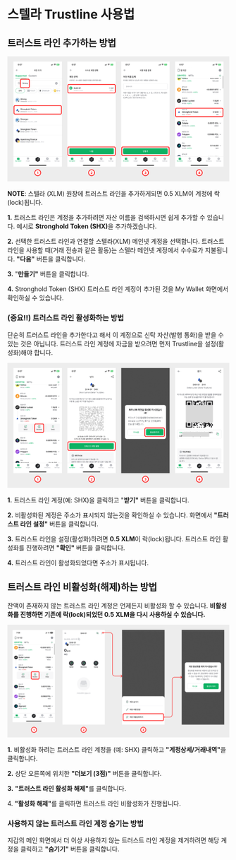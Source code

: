 # 스텔라 Trustline 사용법

## 트러스트 라인 추가하는 방법 <a href="#how-to-add-a-trustline" id="how-to-add-a-trustline"></a>

<div align="left"><img src="../../../.gitbook/assets/42.png" alt=""></div>

**NOTE**: 스텔라 (XLM) 원장에 트러스트 라인을 추가하게되면 0.5 XLM이 계정에 락(lock)됩니다.

**1.** 트러스트 라인은 계정을 추가하려면 자산 이름을 검색하시면 쉽게 추가할 수 있습니다. 예시로 **Stronghold Token (SHX)**&#xC744; 추가하겠습니다.

**2.** 선택한 트러스트 라인과 연결할 스텔라(XLM) 메인넷 계정을 선택합니다. 트러스트 라인을 사용할 때(거래 전송과 같은 활동)는 스텔라 메인넷 계정에서 수수료가 지불됩니다. **"다음"** 버튼을 클릭합니다.

**3.** "**만들기"** 버튼을 클릭합니다.

**4.** Stronghold Token (SHX) 트러스트 라인 계정이 추가된 것을 My Wallet 화면에서 확인하실 수 있습니다.

### (중요!!) 트러스트 라인 활성화하는 방법 <a href="#how-to-set-trustline" id="how-to-set-trustline"></a>

단순히 트러스트 라인을 추가한다고 해서 이 계정으로 신탁 자산(발행 통화)을 받을 수 있는 것은 아닙니다. 트러스트 라인 계정에 자금을 받으려면 먼저 Trustline을 설정(활성화)해야 합니다.

<div align="left"><img src="../../../.gitbook/assets/43.png" alt=""></div>

**1.** 트러스트 라인 계정(예: SHX)을 클릭하고 "**받기"** 버튼을 클릭합니다.

**2.** 비활성화된 계정은 주소가 표시되지 않는것을 확인하실 수 있습니다. 화면에서 **"트러스트 라인 설정"** 버튼을 클릭합니다.

**3.** 트러스트 라인을 설정(활성화)하려면 **0.5 XLM**이 락(lock)됩니다. 트러스트 라인 활성화를 진행하려면 **"확인"** 버튼을 클릭합니다.

**4.** 트러스트 라인이 활성화되었다면 주소가 표시됩니다.

## 트러스트 라인 비활성화(해제)하는 방법 <a href="#how-to-disable-a-trustline" id="how-to-disable-a-trustline"></a>

잔액이 존재하지 않는 트러스트 라인 계정은 언제든지 비활성화 할 수 있습니다. **비활성화를 진행하면 기존에 락(lock)되었던 0.5 XLM을 다시 사용하실 수 있습니다.**

<div align="left"><img src="../../../.gitbook/assets/44.png" alt=""></div>

**1.** 비활성화 하려는 트러스트 라인 계정을 (예: SHX) 클릭하고 **"계정상세/거래내역"**&#xC744; 클릭합니다.

**2.** 상단 오른쪽에 위치한 **"더보기 (3점)"** 버튼을 클릭합니다.

**3.** **"트러스트 라인 활성화 해제"**&#xB97C; 클릭합니다.

4\. **"활성화 해제"**&#xB97C; 클릭하면 트러스트 라인 비활성화가 진행됩니다.

### 사용하지 않는 트러스트 라인 계정 숨기는 방법 <a href="#how-to-remove-a-trustline-account" id="how-to-remove-a-trustline-account"></a>

지갑의 메인 화면에서 더 이상 사용하지 않는 트러스트 라인 계정을 제거하려면 해당 계정을 클릭하고 **"숨기기"** 버튼을 클릭합니다.
